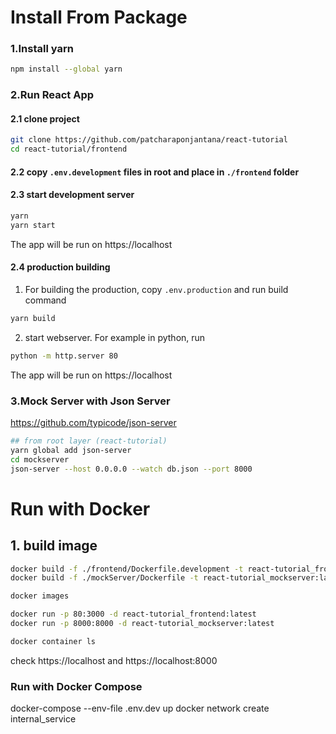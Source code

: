 # Install From Package

### 1.Install yarn
```bash
npm install --global yarn
```

### 2.Run React App
#### 2.1 clone project
```bash
git clone https://github.com/patcharaponjantana/react-tutorial
cd react-tutorial/frontend
```
#### 2.2 copy ```.env.development``` files in root and place in ```./frontend``` folder
#### 2.3 start development server
```bash
yarn
yarn start
```
The app will be run on https://localhost

#### 2.4 production building
1) For building the production, copy ```.env.production``` and run build command
```sh
yarn build
```
2) start webserver. For example in python, run 
```bash
python -m http.server 80
```
The app will be run on https://localhost

### 3.Mock Server with Json Server
https://github.com/typicode/json-server
```bash
## from root layer (react-tutorial)
yarn global add json-server
cd mockserver
json-server --host 0.0.0.0 --watch db.json --port 8000
```


# Run with Docker
## 1. build image

```bash
docker build -f ./frontend/Dockerfile.development -t react-tutorial_frontend:latest ./frontend
docker build -f ./mockServer/Dockerfile -t react-tutorial_mockserver:latest ./mockServer
```

```bash
docker images
```

```bash
docker run -p 80:3000 -d react-tutorial_frontend:latest 
docker run -p 8000:8000 -d react-tutorial_mockserver:latest 
```

```bash
docker container ls
```

check https://localhost and https://localhost:8000

### Run with Docker Compose
docker-compose --env-file .env.dev up
docker network create internal_service